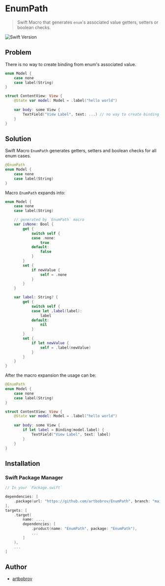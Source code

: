 # EnumPath

> Swift Macro that generates `enum`'s associated value getters, setters or boolean checks.

![Swift Version](https://img.shields.io/badge/swift-5.9-brightgreen)

## Problem

There is no way to create binding from enum's associated value.

```swift
enum Model {
    case none
    case label(String)
}

struct ContentView: View {
    @State var model: Model = .label("hello world")
 
    var body: some View {
        TextField("View Label", text: ...) // no way to create binding label's associated value
    }
}
```

## Solution

Swift Macro `EnumPath` generates getters, setters and boolean checks for all enum cases.

```swift
@EnumPath
enum Model {
    case none
    case label(String)
}
```

Macro `EnumPath` expands into:

```swift
enum Model {
    case none
    case label(String)

    // generated by `EnumPath` macro
    var isNone: Bool {
        get {
            switch self {
            case .none: 
                true
            default: 
                false
            }
        }
        set {
            if newValue {
                self = .none
            }
        }
    }

    var label: String? {
        get {
            switch self {
            case let .label(label):
                label
            default:
                nil
            }
        }
        set {
            if let newValue {
                self = .label(newValue)
            }
        }
    }
}
```

After the macro expansion the usage can be:


```swift
@EnumPath
enum Model {
    case none
    case label(String)
}

struct ContentView: View {
    @State var model: Model = .label("hello world")
 
    var body: some View {
        if let label = Binding(model.label) {
            TextField("View Label", text: label)
        }
    }
}
```

## Installation

### Swift Package Manager

```swift
// In your `Package.swift`

dependencies: [
    .package(url: "https://github.com/artbobrov/EnumPath", branch: "main")
],
targets: [
    .target(
        name: ...,
        dependencies: [
            .product(name: "EnumPath", package: "EnumPath"),
            ...
        ]
    ),
    ...
]
```

## Author

* [artbobrov](https://github.com/artbobrov)